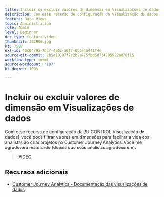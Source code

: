 ```yaml
---
title: Incluir ou excluir valores de dimensão em Visualizações de dados
description: Com esse recurso de configuração da Visualização de dados, você pode filtrar valores em dimensões para facilitar a vida dos analistas ao criar projetos no Customer Journey Analytics. Você me agradecerá mais tarde (depois que seus analistas agradecerem).
feature: Data Views
topic: Administration
role: Admin
level: Beginner
doc-type: feature video
thumbnail: 332906.jpg
kt: 7588
exl-id: 4bc0479a-7dc7-4e52-a6f7-0b5e45441f4e
source-git-commit: 2b5a19397f7c2b2e775fbd5d724205922ad76f15
workflow-type: tm+mt
source-wordcount: '107'
ht-degree: 100%

---
```


# Incluir ou excluir valores de dimensão em Visualizações de dados

Com esse recurso de configuração da [!UICONTROL Visualização de dados], você pode filtrar valores em dimensões para facilitar a vida dos analistas ao criar projetos no Customer Journey Analytics. Você me agradecerá mais tarde (depois que seus analistas agradecerem).

>[!VIDEO](https://video.tv.adobe.com/v/332906/?quality=12&learn=on)

## Recursos adicionais

* [Customer Journey Analytics - Documentação das visualizações de dados](https://experienceleague.adobe.com/docs/analytics-platform/using/cja-dataviews/create-dataview.html?lang=pt-BR)

